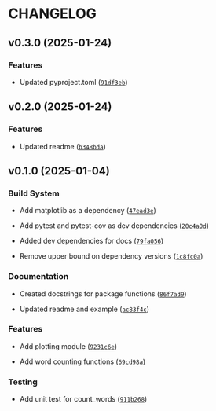 # CHANGELOG


## v0.3.0 (2025-01-24)

### Features

- Updated pyproject.toml
  ([`91df3eb`](https://github.com/meagangardner/pycounts2/commit/91df3eb2b9dcdd91885aa40d70ae36d463f82f59))


## v0.2.0 (2025-01-24)

### Features

- Updated readme
  ([`b348bda`](https://github.com/meagangardner/pycounts2/commit/b348bda2e9ac75d896ace336346b53406459c299))


## v0.1.0 (2025-01-04)

### Build System

- Add matplotlib as a dependency
  ([`47ead3e`](https://github.com/meagangardner/pycounts2/commit/47ead3e7a0179f29903b82df9b3a15a06bcd07e3))

- Add pytest and pytest-cov as dev dependencies
  ([`20c4a0d`](https://github.com/meagangardner/pycounts2/commit/20c4a0d21fe5b3a798cbf76e2e19f597c1872ee0))

- Added dev dependencies for docs
  ([`79fa056`](https://github.com/meagangardner/pycounts2/commit/79fa05625526af2011cbf3ae8b9b4d73c4806d9a))

- Remove upper bound on dependency versions
  ([`1c8fc0a`](https://github.com/meagangardner/pycounts2/commit/1c8fc0a0bddd4d815a8d06524327675763b5d02c))

### Documentation

- Created docstrings for package functions
  ([`86f7ad9`](https://github.com/meagangardner/pycounts2/commit/86f7ad98e06fb7bd44d23b6e7ec202f02ba3de47))

- Updated readme and example
  ([`ac83f4c`](https://github.com/meagangardner/pycounts2/commit/ac83f4c4acbed16acec05feb87f520d5a87fffbc))

### Features

- Add plotting module
  ([`9231c6e`](https://github.com/meagangardner/pycounts2/commit/9231c6e252788839b928c18a7f355d72e161df85))

- Add word counting functions
  ([`69cd98a`](https://github.com/meagangardner/pycounts2/commit/69cd98a6dfadfd72d8aa3040f29b8b96819af1ae))

### Testing

- Add unit test for count_words
  ([`911b268`](https://github.com/meagangardner/pycounts2/commit/911b268320aa713f974d06b3d5a012a29b69f097))
